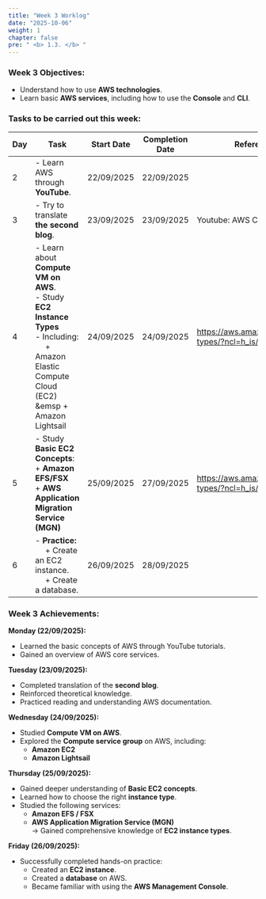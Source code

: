 ```yaml
---
title: "Week 3 Worklog"
date: "2025-10-06"
weight: 1
chapter: false
pre: " <b> 1.3. </b> "
---
```


### Week 3 Objectives:

* Understand how to use **AWS technologies**.
* Learn basic **AWS services**, including how to use the **Console** and **CLI**.

### Tasks to be carried out this week:
| Day | Task                                                                                                                                                                     | Start Date   | Completion Date | Reference Material                                     |
| --- |--------------------------------------------------------------------------------------------------------------------------------------------------------------------------|--------------|-----------------|--------------------------------------------------------|
| 2   | - Learn AWS through **YouTube**.                                                                                                                                         | 22/09/2025   | 22/09/2025      |                                                        |
| 3   | - Try to translate **the second blog**.                                                                                                                                  | 23/09/2025   | 23/09/2025      | Youtube: AWS Cloud Journey                             |
| 4   | - Learn about **Compute VM on AWS**. <br> - Study **EC2 Instance Types** <br> - Including: <br>&emsp;  + Amazon Elastic Compute Cloud (EC2) <br>&emsp + Amazon Lightsail | 24/09/2025   | 24/09/2025      | <https://aws.amazon.com/ec2/instance-types/?ncl=h_is/> |
| 5   | - Study **Basic EC2 Concepts**: + **Amazon EFS/FSX**  <br> + **AWS Application Migration Service (MGN)**                                                                 | 25/09/2025   | 27/09/2025      | <https://aws.amazon.com/ec2/instance-types/?ncl=h_is/> |
| 6   | - **Practice:** <br>&emsp; + Create an EC2 instance. <br>&emsp; + Create a database.                                                                                     | 26/09/2025   | 28/09/2025      |                                                        |

### Week 3 Achievements:

**Monday (22/09/2025):**
- Learned the basic concepts of AWS through YouTube tutorials.
- Gained an overview of AWS core services.

**Tuesday (23/09/2025):**
- Completed translation of the **second blog**.
- Reinforced theoretical knowledge.
- Practiced reading and understanding AWS documentation.

**Wednesday (24/09/2025):**
- Studied **Compute VM on AWS**.
- Explored the **Compute service group** on AWS, including:
    - **Amazon EC2**
    - **Amazon Lightsail**

**Thursday (25/09/2025):**
- Gained deeper understanding of **Basic EC2 concepts**.
- Learned how to choose the right **instance type**.
- Studied the following services:
    - **Amazon EFS / FSX**
    - **AWS Application Migration Service (MGN)**  
      → Gained comprehensive knowledge of **EC2 instance types**.

**Friday (26/09/2025):**
- Successfully completed hands-on practice:
    - Created an **EC2 instance**.
    - Created a **database** on AWS.
    - Became familiar with using the **AWS Management Console**.
